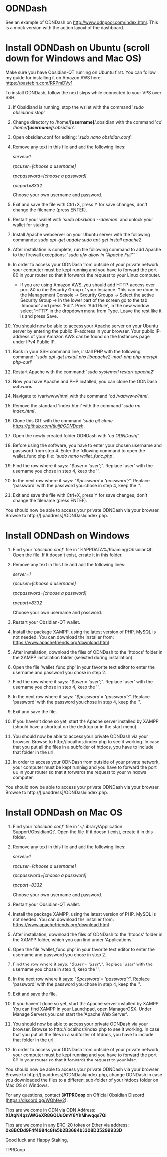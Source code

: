 
# ODNDash

See an example of ODNDash on http://www.odnpool.com/index.html. This is a mock version with the action layout of the dashboard.

# Install ODNDash on Ubuntu (scroll down for Windows and Mac OS)
Make sure you have Obsidian-QT running on Ubuntu first. You can follow my guide for installing it on Amazon AWS here: https://pastebin.com/RRPmDVy1

To install ODNDash, follow the next steps while connected to your VPS over SSH:
1) If Obsidiand is running, stop the wallet with the command '*sudo obsidiand stop*'
2) Change directory to /home/**[username]**/.obsidian with the command '*cd /home/**[username]**/.obsidian'*. 
3) Open obsidian.conf for editing: '*sudo nano obsidian.conf*'.
4) Remove any text in this file and add the following lines:
    
    *server=1*
    
    *rpcuser=[choose a username]*
    
    *rpcpassword=[choose a password]*
    
    *rpcport=8332*
    
   Choose your own username and password.
5) Exit and save the file with Ctrl+X, press Y for save changes, don't change the filename (press ENTER).
6) Restart your wallet with '*sudo obsidiand --daemon*' and unlock your wallet for staking.
7) Install Apache webserver on your Ubuntu server with the following commands:
    *sudo apt-get update
    sudo apt-get install apache2*
8) After installation is complete, run the following command to add Apache to the firewall exceptions: '*sudo ufw allow in "Apache Full"*'
9) In order to access your ODNDash from outside of your private network, your computer must be kept running and you have to forward the port 80 in your router so that it forwards the request to your Linux computer. 
    - If you are using Amazon AWS, you should add HTTP-access over port 80 to the Security Group of your Instance. This can be done in the Management Console -> Security Groups -> Select the active Security Group -> In the lower part of the screen go to the tab 'Inbound' and press 'Edit'. Press 'Add Rule', in the new window select 'HTTP' in the dropdown menu from Type. Leave the rest like it is and press Save.
10) You should now be able to access your Apache server on your Ubuntu server by entering the public IP-address in your browser. Your public IP-address of your Amazon AWS can be found on the Instances page under IPv4 Public IP.
11) Back in your SSH command line, install PHP with the following command: '*sudo apt-get install php libapache2-mod-php php-mcrypt php-curl*'
12) Restart Apache with the command: '*sudo systemctl restart apache2*'
13) Now you have Apache and PHP installed, you can clone the ODNDash software.
14) Navigate to /var/www/html with the command '*cd /var/www/html*'.
15) Remove the standard 'index.html' with the command '*sudo rm index.html*'.
16) Clone this GIT with the command '*sudo git clone https://github.com/tluijf/ODNDash'*.
17) Open the newly created folder ODNDash with '*cd ODNDash*/'.
18) Before using the software, you have to enter your chosen username and password from step 4. Enter the following command to open the wallet_func.php file: '*sudo nano wallet_func.php*'.
19) Find the row where it says: "*$user = 'user';*". Replace 'user' with the username you chose in step 4, keep the ''.
20) In the next row where it says: "*$password = 'password';*". Replace 'password' with the password you chose in step 4, keep the ''.
21) Exit and save the file with Ctrl+X, press Y for save changes, don't change the filename (press ENTER).

You should now be able to access your private ODNDash via your browser. Browse to http://[ipaddress]/ODNDash/index.php.

# Install ODNDash on Windows
1) Find your '*obsidian.conf*' file in '%APPDATA%/Roaming/ObsidianQt'. Open the file. If it doesn't exist, create it in this folder.
2) Remove any text in this file and add the following lines:
    
    *server=1*
    
    *rpcuser=[choose a username]*
    
    *rpcpassword=[choose a password]*
    
    *rpcport=8332*
    
   Choose your own username and password.
 3) Restart your Obsidian-QT wallet.
 4) Install the package XAMPP, using the latest version of PHP. MySQL is not needed. You can download the installer from: https://www.apachefriends.org/download.html
 5) After installation, download the files of ODNDash to the 'htdocs' folder in the XAMPP installation folder (selected during installation).
 6) Open the file 'wallet_func.php' in your favorite text editor to enter the username and password you chose in step 2.
 7) Find the row where it says: "*$user = 'user';*". Replace 'user' with the username you chose in step 4, keep the ''.
 8) In the next row where it says: "*$password = 'password';*". Replace 'password' with the password you chose in step 4, keep the ''.
 9) Exit and save the file.
10) If you haven't done so yet, start the Apache server installed by XAMPP (should have a shortcut on the desktop or in the start menu).
11) You should now be able to access your private ODNDash via your browser. Browse to http://localhost/index.php to see it working. In case that you put all the files in a subfolder of htdocs, you have to include that folder in the url.
12) In order to access your ODNDash from outside of your private network, your computer must be kept running and you have to forward the port 80 in your router so that it forwards the request to your Windows computer.

You should now be able to access your private ODNDash via your browser. Browse to http://[ipaddress]/ODNDash/index.php.

# Install ODNDash on Mac OS

1) Find your '*obsidian.conf*' file in '~/Library/Application Support/ObsidianQt'. Open the file. If it doesn't exist, create it in this folder.
2) Remove any text in this file and add the following lines:
    
    *server=1*
    
    *rpcuser=[choose a username]*
    
    *rpcpassword=[choose a password]*
    
    *rpcport=8332*
    
   Choose your own username and password.
 3) Restart your Obsidian-QT wallet.
 4) Install the package XAMPP, using the latest version of PHP. MySQL is not needed. You can download the installer from: https://www.apachefriends.org/download.html
 5) After installation, download the files of ODNDash to the 'htdocs' folder in the XAMPP folder, which you can find under 'Applications'.
 6) Open the file 'wallet_func.php' in your favorite text editor to enter the username and password you chose in step 2.
 7) Find the row where it says: "*$user = 'user';*". Replace 'user' with the username you chose in step 4, keep the ''.
 8) In the next row where it says: "*$password = 'password';*". Replace 'password' with the password you chose in step 4, keep the ''.
 9) Exit and save the file.
10) If you haven't done so yet, start the Apache server installed by XAMPP. You can find XAMPP in your Launchpad, open ManagerOSX. Under Manage Servers you can start the 'Apache Web Server'.
11) You should now be able to access your private ODNDash via your browser. Browse to http://localhost/index.php to see it working. In case that you put all the files in a subfolder of htdocs, you have to include that folder in the url.
12) In order to access your ODNDash from outside of your private network, your computer must be kept running and you have to forward the port 80 in your router so that it forwards the request to your Mac.

You should now be able to access your private ODNDash via your browser. Browse to http://[ipaddress]/ODNDash/index.php, change ODNDash in case you downloaded the files to a different sub-folder of your htdocs folder on Mac OS or Windows.

For any questions, contact **@TPRCoop** on Official Obsidian Discord (https://discord.gg/WQhfey2).

Tips are welcome in ODN via ODN Address: **XUtqN4qzAWGeXR8GQUuQmY6YhMhwqqs7Qi**

Tips are welcome in any ERC-20 token or Ether via address: **0x8BCDd9F4f4984c8fe5b2B3684b3308D35299933D**

Good luck and Happy Staking,

TPRCoop
